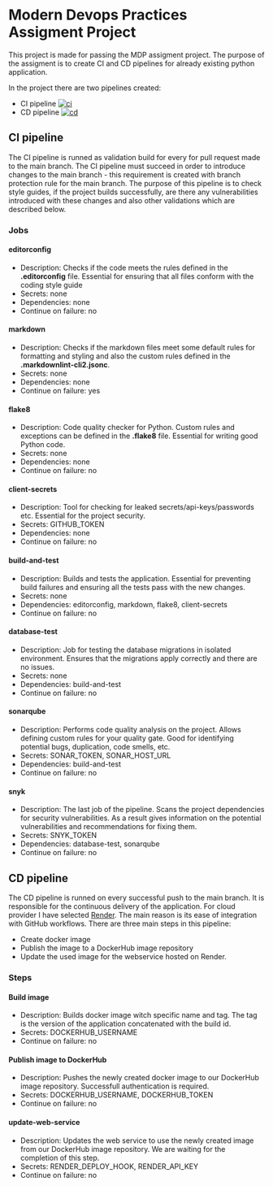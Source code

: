 # Modern Devops Practices Assigment Project

This project is made for passing the MDP assigment project. The purpose of the assigment is to create CI and CD pipelines for already existing python application.

In the project there are two pipelines created:

- CI pipeline [![ci](https://github.com/GeorgiTerziev02/MDP_Project_FMI/actions/workflows/ci.yml/badge.svg)](https://github.com/GeorgiTerziev02/MDP_Project_FMI/actions/workflows/ci.yml)
- CD pipeline [![cd](https://github.com/GeorgiTerziev02/MDP_Project_FMI/actions/workflows/cd.yml/badge.svg)](https://github.com/GeorgiTerziev02/MDP_Project_FMI/actions/workflows/cd.yml)

## CI pipeline

The CI pipeline is runned as validation build for every for pull request made to the main branch.
The CI pipeline must succeed in order to introduce changes to the main branch - this requirement is created with branch protection rule for the main branch.
The purpose of this pipeline is to check style guides, if the project builds successfully, are there any vulnerabilities introduced with these changes and also other validations which are described below.

### Jobs

#### editorconfig

- Description: Checks if the code meets the rules defined in the **.editorconfig** file. Essential for ensuring that all files conform with the coding style guide
- Secrets: none
- Dependencies: none
- Continue on failure: no

#### markdown

- Description: Checks if the markdown files meet some default rules for formatting and styling and also the custom rules defined in the **.markdownlint-cli2.jsonc**.
- Secrets: none
- Dependencies: none
- Continue on failure: yes

#### flake8

- Description: Code quality checker for Python. Custom rules and exceptions can be defined in the **.flake8** file. Essential for writing good Python code.
- Secrets: none
- Dependencies: none
- Continue on failure: no

#### client-secrets

- Description: Tool for checking for leaked secrets/api-keys/passwords etc. Essential for the project security.
- Secrets: GITHUB_TOKEN
- Dependencies: none
- Continue on failure: no

#### build-and-test

- Description: Builds and tests the application. Essential for preventing build failures and ensuring all the tests pass with the new changes.
- Secrets: none
- Dependencies: editorconfig, markdown, flake8, client-secrets
- Continue on failure: no

#### database-test

- Description: Job for testing the database migrations in isolated environment. Ensures that the migrations apply correctly and there are no issues.
- Secrets: none
- Dependencies: build-and-test
- Continue on failure: no

#### sonarqube

- Description: Performs code quality analysis on the project. Allows defining custom rules for your quality gate. Good for identifying potential bugs, duplication, code smells, etc.
- Secrets: SONAR_TOKEN, SONAR_HOST_URL
- Dependencies: build-and-test
- Continue on failure: no

#### snyk

- Description: The last job of the pipeline. Scans the project dependencies for security vulnerabilities. As a result gives information on the potential vulnerabilities and recommendations for fixing them.
- Secrets: SNYK_TOKEN
- Dependencies: database-test, sonarqube
- Continue on failure: no

## CD pipeline

The CD pipeline is runned on every successful push to the main branch. It is responsible for the continuous delivery of the application.
For cloud provider I have selected [Render](https://render.com/). The main reason is its ease of integration with GitHub workflows.
There are three main steps in this pipeline:

- Create docker image
- Publish the image to a DockerHub image repository
- Update the used image for the webservice hosted on Render.

### Steps

#### Build image

- Description: Builds docker image witch specific name and tag. The tag is the version of the application concatenated with the build id.
- Secrets: DOCKERHUB_USERNAME
- Continue on failure: no

#### Publish image to DockerHub

- Description: Pushes the newly created docker image to our DockerHub image repository. Successfull authentication is required.
- Secrets: DOCKERHUB_USERNAME, DOCKERHUB_TOKEN
- Continue on failure: no

#### update-web-service

- Description: Updates the web service to use the newly created image from our DockerHub image repository. We are waiting for the completion of this step.
- Secrets: RENDER_DEPLOY_HOOK, RENDER_API_KEY
- Continue on failure: no
